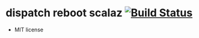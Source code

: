 # dispatch reboot scalaz [![Build Status](https://secure.travis-ci.org/xuwei-k/dispatch-reboot-scalaz.png)](http://travis-ci.org/xuwei-k/dispatch-reboot-scalaz)

* MIT license
